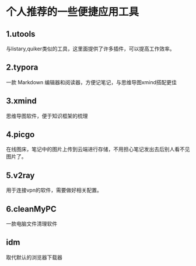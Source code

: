 # 个人推荐的一些便捷应用工具

## 1.utools

与listary,quiker类似的工具，这里面提供了许多插件，可以提高工作效率。

## 2.typora

一款 Markdown 编辑器和阅读器，方便记笔记，与思维导图xmind搭配更佳

## 3.xmind

思维导图软件，便于知识框架的梳理

## 4.picgo

在线图床，笔记中的图片上传到云端进行存储，不用担心笔记发出去后别人看不见图片了。

## 5.v2ray

用于连接vpn的软件，需要做好相关配置。

## 6.cleanMyPC

一款电脑文件清理软件

## idm

取代默认的浏览器下载器

